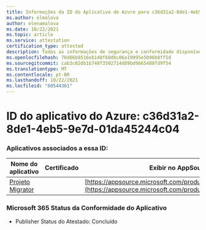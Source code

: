 ```yaml
---
title: Informações da ID do Aplicativo do Azure para c36d31a2-8de1-4eb5-9e7d-01da45244c04
ms.author: elmalova
author: elenamalova
ms.date: 10/22/2021
ms.topic: article
ms.service: attestation
certification_type: attested
description: Todas as informações de segurança e conformidade disponíveis para c36d31a2-8de1-4eb5-9e7d-01da45244c04.
ms.openlocfilehash: 76d66b8516eb148f60dbc06a19995e5096b8ff5d
ms.sourcegitcommit: cab3c02db1b748f3502714d89bd9b65408fd9f54
ms.translationtype: MT
ms.contentlocale: pt-BR
ms.lasthandoff: 10/22/2021
ms.locfileid: "60544361"
---
```

# <a name="azure-app-id-c36d31a2-8de1-4eb5-9e7d-01da45244c04"></a>ID do aplicativo do Azure: c36d31a2-8de1-4eb5-9e7d-01da45244c04


### <a name="apps-associated-with-this-id"></a>Aplicativos associados a essa ID:
| **Nome do aplicativo** | **Certificado** | **Exibir no AppSource** |
|--------------|---------------|-----------------------|
| [Projeto Migrator](https://docs.microsoft.com/microsoft-365-app-certification/forward/WA200003160) |  | [https://appsource.microsoft.com/product/office/WA200003160](https://appsource.microsoft.com/product/office/WA200003160) |

### <a name="microsoft-365-app-compliance-status"></a>Microsoft 365 Status da Conformidade do Aplicativo
- Publisher Status do Atestado: Concluído
